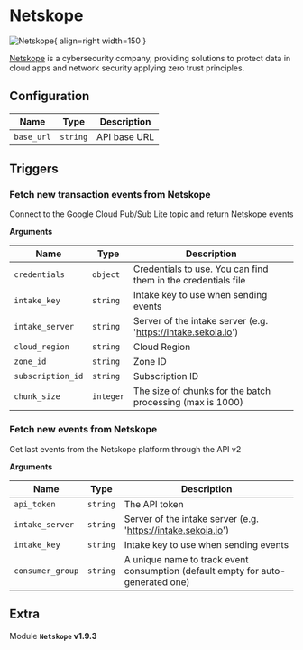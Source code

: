 # Netskope

![Netskope](/assets/playbooks/library/netskope.png){ align=right width=150 }

[Netskope](https://www.netskope.com/) is a cybersecurity company, providing solutions to protect data in cloud apps and network security applying zero trust principles.

## Configuration

| Name      |  Type   |  Description  |
| --------- | ------- | --------------------------- |
| `base_url` | `string` | API base URL |

## Triggers

### Fetch new transaction events from Netskope

Connect to the Google Cloud Pub/Sub Lite topic and return Netskope events

**Arguments**

| Name      |  Type   |  Description  |
| --------- | ------- | --------------------------- |
| `credentials` | `object` | Credentials to use. You can find them in the credentials file |
| `intake_key` | `string` | Intake key to use when sending events |
| `intake_server` | `string` | Server of the intake server (e.g. 'https://intake.sekoia.io') |
| `cloud_region` | `string` | Cloud Region |
| `zone_id` | `string` | Zone ID |
| `subscription_id` | `string` | Subscription ID |
| `chunk_size` | `integer` | The size of chunks for the batch processing (max is 1000) |


### Fetch new events from Netskope

Get last events from the Netskope platform through the API v2

**Arguments**

| Name      |  Type   |  Description  |
| --------- | ------- | --------------------------- |
| `api_token` | `string` | The API token |
| `intake_server` | `string` | Server of the intake server (e.g. 'https://intake.sekoia.io') |
| `intake_key` | `string` | Intake key to use when sending events |
| `consumer_group` | `string` | A unique name to track event consumption (default empty for auto-generated one) |


## Extra

Module **`Netskope` v1.9.3**